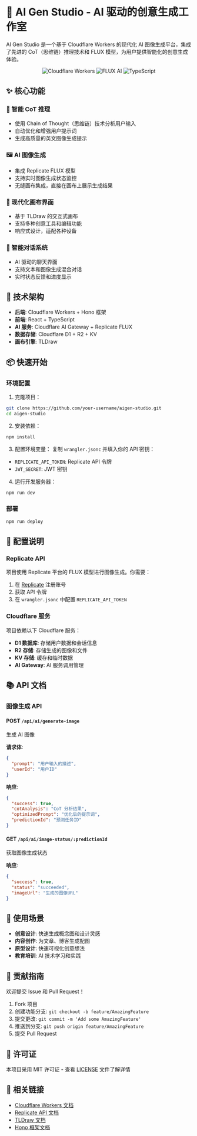 # 🎨 AI Gen Studio - AI 驱动的创意生成工作室

AI Gen Studio 是一个基于 Cloudflare Workers 的现代化 AI 图像生成平台，集成了先进的 CoT（思维链）推理技术和 FLUX 模型，为用户提供智能化的创意生成体验。

<div align="center">
  <img src="https://img.shields.io/badge/Cloudflare-Workers-orange?style=for-the-badge&logo=cloudflare" alt="Cloudflare Workers" />
  <img src="https://img.shields.io/badge/AI-FLUX-blue?style=for-the-badge" alt="FLUX AI" />
  <img src="https://img.shields.io/badge/TypeScript-007ACC?style=for-the-badge&logo=typescript&logoColor=white" alt="TypeScript" />
</div>

## ✨ 核心功能

### 🧠 智能 CoT 推理
- 使用 Chain of Thought（思维链）技术分析用户输入
- 自动优化和增强用户提示词
- 生成高质量的英文图像生成提示

### 🖼️ AI 图像生成
- 集成 Replicate FLUX 模型
- 支持实时图像生成状态监控
- 无缝画布集成，直接在画布上展示生成结果

### 🎨 现代化画布界面
- 基于 TLDraw 的交互式画布
- 支持多种创意工具和编辑功能
- 响应式设计，适配各种设备

### 💬 智能对话系统
- AI 驱动的聊天界面
- 支持文本和图像生成混合对话
- 实时状态反馈和进度显示

## 🚀 技术架构

- **后端**: Cloudflare Workers + Hono 框架
- **前端**: React + TypeScript
- **AI 服务**: Cloudflare AI Gateway + Replicate FLUX
- **数据存储**: Cloudflare D1 + R2 + KV
- **画布引擎**: TLDraw

## 📦 快速开始

### 环境配置

1. 克隆项目：
```bash
git clone https://github.com/your-username/aigen-studio.git
cd aigen-studio
```

2. 安装依赖：
```bash
npm install
```

3. 配置环境变量：
复制 `wrangler.jsonc` 并填入你的 API 密钥：
- `REPLICATE_API_TOKEN`: Replicate API 令牌
- `JWT_SECRET`: JWT 密钥

4. 运行开发服务器：
```bash
npm run dev
```

### 部署

```bash
npm run deploy
```

## 🔧 配置说明

### Replicate API
项目使用 Replicate 平台的 FLUX 模型进行图像生成。你需要：

1. 在 [Replicate](https://replicate.com/) 注册账号
2. 获取 API 令牌
3. 在 `wrangler.jsonc` 中配置 `REPLICATE_API_TOKEN`

### Cloudflare 服务
项目依赖以下 Cloudflare 服务：

- **D1 数据库**: 存储用户数据和会话信息
- **R2 存储**: 存储生成的图像和文件
- **KV 存储**: 缓存和临时数据
- **AI Gateway**: AI 服务调用管理

## 📚 API 文档

### 图像生成 API

#### POST `/api/ai/generate-image`
生成 AI 图像

**请求体**:
```json
{
  "prompt": "用户输入的描述",
  "userId": "用户ID"
}
```

**响应**:
```json
{
  "success": true,
  "cotAnalysis": "CoT 分析结果",
  "optimizedPrompt": "优化后的提示词",
  "predictionId": "预测任务ID"
}
```

#### GET `/api/ai/image-status/:predictionId`
获取图像生成状态

**响应**:
```json
{
  "success": true,
  "status": "succeeded",
  "imageUrl": "生成的图像URL"
}
```

## 🎯 使用场景

- **创意设计**: 快速生成概念图和设计灵感
- **内容创作**: 为文章、博客生成配图
- **原型设计**: 快速可视化创意想法
- **教育培训**: AI 技术学习和实践

## 🤝 贡献指南

欢迎提交 Issue 和 Pull Request！

1. Fork 项目
2. 创建功能分支: `git checkout -b feature/AmazingFeature`
3. 提交更改: `git commit -m 'Add some AmazingFeature'`
4. 推送到分支: `git push origin feature/AmazingFeature`
5. 提交 Pull Request

## 📄 许可证

本项目采用 MIT 许可证 - 查看 [LICENSE](LICENSE) 文件了解详情

## 🔗 相关链接

- [Cloudflare Workers 文档](https://developers.cloudflare.com/workers/)
- [Replicate API 文档](https://replicate.com/docs)
- [TLDraw 文档](https://tldraw.dev/)
- [Hono 框架文档](https://hono.dev/)

